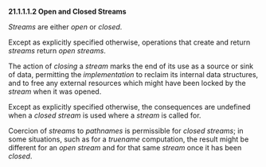 **21.1.1.1.2 Open and Closed Streams** 

*Streams* are either *open* or *closed*. 

Except as explicitly specified otherwise, operations that create and return *streams* return *open streams*. 

The action of *closing* a *stream* marks the end of its use as a source or sink of data, permitting the *implementation* to reclaim its internal data structures, and to free any external resources which might have been locked by the *stream* when it was opened. 

Except as explicitly specified otherwise, the consequences are undefined when a *closed stream* is used where a *stream* is called for. 

Coercion of *streams* to *pathnames* is permissible for *closed streams*; in some situations, such as for a *truename* computation, the result might be different for an *open stream* and for that same *stream* once it has been *closed*. 

